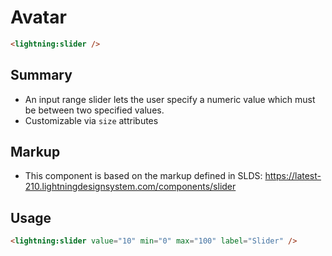 # Avatar

```HTML
<lightning:slider />
```

## Summary

-   An input range slider lets the user specify a numeric value which must be between two specified values.
-   Customizable via `size` attributes

## Markup

-   This component is based on the markup defined in SLDS:
    https://latest-210.lightningdesignsystem.com/components/slider

## Usage

```html
<lightning:slider value="10" min="0" max="100" label="Slider" />
```
